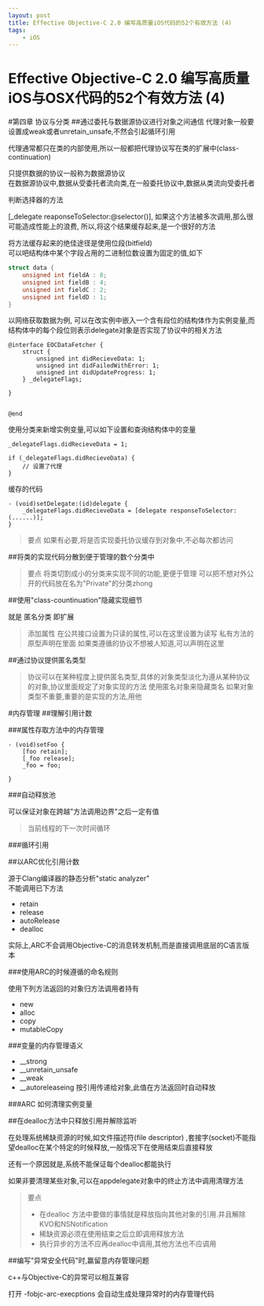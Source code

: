 ```yaml
---
layout: post
title: Effective Objective-C 2.0 编写高质量iOS代码的52个有效方法 (4)
tags:
	- iOS
---
```


Effective Objective-C 2.0 编写高质量iOS与OSX代码的52个有效方法 (4)
====

#第四章 协议与分类
##通过委托与数据源协议进行对象之间通信
代理对象一般要设置成weak或者unretain_unsafe,不然会引起循环引用  

代理通常都只在类的内部使用,所以一般都把代理协议写在类的扩展中(class-continuation)  

只提供数据的协议一般称为数据源协议  
在数据源协议中,数据从受委托者流向类,在一般委托协议中,数据从类流向受委托者  

判断选择器的方法 

[_delegate reaponseToSelector:@selector()], 如果这个方法被多次调用,那么很可能造成性能上的浪费, 所以,将这个结果缓存起来,是一个很好的方法  

将方法缓存起来的绝佳途径是使用位段(bitfield)  
可以吧结构体中某个字段占用的二进制位数设置为固定的值,如下

```c
struct data {
	unsigned int fieldA : 8;
	unsigned int fieldB : 4;
	unsigned int fieldC : 2;
	unsigned int fieldD : 1;
}
```

以网络获取数据为例, 可以在改实例中嵌入一个含有段位的结构体作为实例变量,而结构体中的每个段位则表示delegate对象是否实现了协议中的相关方法  

```objc
@interface EOCDataFetcher {
	struct {
		unsigned int didRecieveData: 1;
		unsigned int didFailedWithError: 1;
		unsigned int didUpdateProgress: 1;
	} _delegateFlags;
	
}


@end
```

使用分类来新增实例变量,可以如下设置和查询结构体中的变量

```
_delegateFlags.didRecieveData = 1;

if (_delegateFlags.didRecieveData) {
	// 设置了代理
}
```

缓存的代码

```
- (void)setDelegate:(id)delegate {
	_delegateFlags.didRecieveData = [delegate responseToSelector:(......)];
}
```

>要点
>如果有必要,将是否实现委托协议缓存到对象中,不必每次都访问


##将类的实现代码分散到便于管理的数个分类中

>要点
>将类切割成小的分类来实现不同的功能,更便于管理
>可以把不想对外公开的代码放在名为"Private"的分类zhong


##使用"class-countinuation"隐藏实现细节

就是 匿名分类  即扩展

>添加属性
>在公共接口设置为只读的属性,可以在这里设置为读写
>私有方法的原型声明在里面
>如果类遵循的协议不想被人知道,可以声明在这里


##通过协议提供匿名类型

>协议可以在某种程度上提供匿名类型,具体的对象类型淡化为遵从某种协议的对象,协议里面规定了对象实现的方法
>使用匿名对象来隐藏类名
>如果对象类型不重要,重要的是实现的方法,用他


#内存管理
##理解引用计数

###属性存取方法中的内存管理

```
- (void)setFoo {
	[foo retain];
	[_foo release];
	_foo = foo;
	
}
```

###自动释放池

可以保证对象在跨越"方法调用边界"之后一定有值  
>当前线程的下一次时间循环

###循环引用


##以ARC优化引用计数

源于Clang编译器的静态分析"static analyzer"  
不能调用已下方法  

* retain
* release
* autoRelease
* dealloc

实际上,ARC不会调用Objective-C的消息转发机制,而是直接调用底层的C语言版本  

###使用ARC的时候遵循的命名规则

使用下列方法返回的对象归方法调用者持有

* new
* alloc
* copy
* mutableCopy


###变量的内存管理语义

* __strong
* __unretain_unsafe
* __weak
* __autoreleaseing   按引用传递给对象,此值在方法返回时自动释放

###ARC 如何清理实例变量


##在dealloc方法中只释放引用并解除监听

在处理系统稀缺资源的时候,如文件描述符(file descriptor) ,套接字(socket)不能指望dealloc在某个特定的时候释放,一般情况下在使用结束后直接释放  

还有一个原因就是,系统不能保证每个dealloc都能执行  

如果非要清理某些对象,可以在appdelegate对象中的终止方法中调用清理方法

> 要点
> 
> * 在dealloc 方法中要做的事情就是释放指向其他对象的引用.并且解除KVO和NSNotification
> * 稀缺资源必须在使用结束之后立即调用释放方法
> * 执行异步的方法不应再dealloc中调用,其他方法也不应调用


##编写"异常安全代码"时,赢留意内存管理问题

c++与Objective-C的异常可以相互兼容  

打开 -fobjc-arc-execptions  会自动生成处理异常时的内存管理代码




